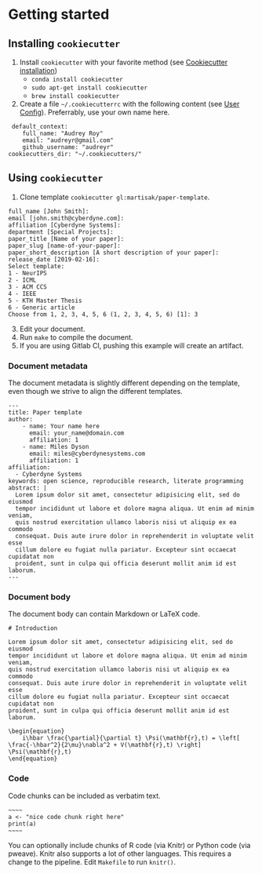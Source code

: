 # Getting started

## Installing `cookiecutter`

1. Install `cookiecutter` with your favorite method (see [Cookiecutter installation](https://cookiecutter.readthedocs.io/en/latest/installation.html))
    - `conda install cookiecutter`
    - `sudo apt-get install cookiecutter`
    - `brew install cookiecutter`
2. Create a file `~/.cookiecutterrc` with the following content (see [User Config](https://cookiecutter.readthedocs.io/en/latest/advanced/user_config.html)). Preferrably, use your own name here.
```
 default_context:
    full_name: "Audrey Roy"
    email: "audreyr@gmail.com"
    github_username: "audreyr"
cookiecutters_dir: "~/.cookiecutters/"
```

## Using `cookiecutter`

1. Clone template `cookiecutter gl:martisak/paper-template`.
~~~~
full_name [John Smith]:
email [john.smith@cyberdyne.com]:
affiliation [Cyberdyne Systems]:
department [Special Projects]:
paper_title [Name of your paper]:
paper_slug [name-of-your-paper]:
paper_short_description [A short description of your paper]:
release_date [2019-02-16]:
Select template:
1 - NeurIPS
2 - ICML
3 - ACM CCS
4 - IEEE
5 - KTH Master Thesis
6 - Generic article
Choose from 1, 2, 3, 4, 5, 6 (1, 2, 3, 4, 5, 6) [1]: 3
~~~~

3. Edit your document.
4. Run `make` to compile the document.
5. If you are using Gitlab CI, pushing this example will create an artifact.

### Document metadata

The document metadata is slightly different depending on the template, even though we strive to align the different templates.

```
---
title: Paper template
author:
    - name: Your name here
      email: your_name@domain.com
      affiliation: 1
    - name: Miles Dyson
      email: miles@cyberdynesystems.com
      affiliation: 1
affiliation:
  - Cyberdyne Systems
keywords: open science, reproducible research, literate programming
abstract: |
  Lorem ipsum dolor sit amet, consectetur adipisicing elit, sed do eiusmod
  tempor incididunt ut labore et dolore magna aliqua. Ut enim ad minim veniam,
  quis nostrud exercitation ullamco laboris nisi ut aliquip ex ea commodo
  consequat. Duis aute irure dolor in reprehenderit in voluptate velit esse
  cillum dolore eu fugiat nulla pariatur. Excepteur sint occaecat cupidatat non
  proident, sunt in culpa qui officia deserunt mollit anim id est laborum.
---
```

### Document body

The document body can contain Markdown or LaTeX code.

```
# Introduction

Lorem ipsum dolor sit amet, consectetur adipisicing elit, sed do eiusmod
tempor incididunt ut labore et dolore magna aliqua. Ut enim ad minim veniam,
quis nostrud exercitation ullamco laboris nisi ut aliquip ex ea commodo
consequat. Duis aute irure dolor in reprehenderit in voluptate velit esse
cillum dolore eu fugiat nulla pariatur. Excepteur sint occaecat cupidatat non
proident, sunt in culpa qui officia deserunt mollit anim id est laborum.

\begin{equation}
    i\hbar \frac{\partial}{\partial t} \Psi(\mathbf{r},t) = \left[ \frac{-\hbar^2}{2\mu}\nabla^2 + V(\mathbf{r},t) \right] \Psi(\mathbf{r},t)
\end{equation}
```


### Code

Code chunks can be included as verbatim text.

```
~~~~
a <- "nice code chunk right here"
print(a)
~~~~
```

You can optionally include chunks of R code (via Knitr) or Python code (via pweave). Knitr also supports a lot of other languages. This requires a change to the pipeline. Edit `Makefile` to run `knitr()`.

